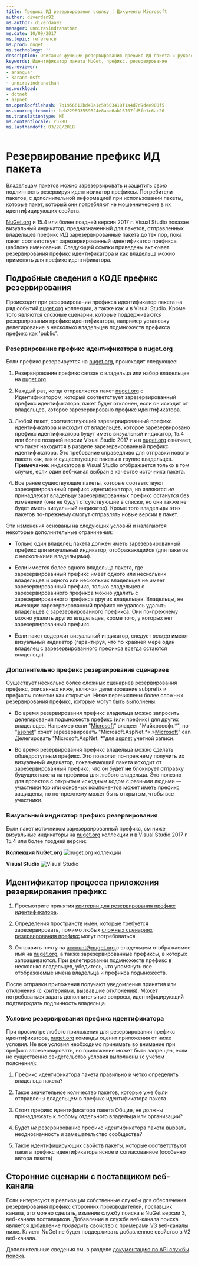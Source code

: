 ```yaml
---
title: Префикс ИД резервирования ссылку | Документы Microsoft
author: diverdan92
ms.author: diverdan92
manager: unniravindranathan
ms.date: 10/09/2017
ms.topic: reference
ms.prod: nuget
ms.technology: ''
description: Описание функции резервирования префикс ИД пакета и руководство по созданию настройке.
keywords: Идентификатор пакета NuGet, префикс, резервирование
ms.reviewer:
- ananguar
- karann-msft
- unniravindranathan
ms.workload:
- dotnet
- aspnet
ms.openlocfilehash: 7b1956612bd48a1c59503418f1a4d7d9dee900f5
ms.sourcegitcommit: beb229893559824e8abd6ab16707fd5fe1c6ac26
ms.translationtype: MT
ms.contentlocale: ru-RU
ms.lasthandoff: 03/28/2018
---
```

# <a name="package-id-prefix-reservation"></a>Резервирование префикс ИД пакета

Владельцам пакетов можно зарезервировать и защитить свою подлинность резервируя идентификатор префиксы. Потребители пакетов, с дополнительной информацией при использовании пакеты, которые пакет, который они потребляют не мошеннические в их идентифицирующих свойств. 

[NuGet.org](https://www.nuget.org/) и 15.4 или более поздней версии 2017 г. Visual Studio показан визуальный индикатор, предназначенный для пакетов, отправленных владельцев префикс ИД зарезервированные пакета до тех пор, пока пакет соответствует зарезервированный идентификатор префикса шаблону именования. Следующей ссылки приведены включает резервирования префикс идентификатора и как владельца можно применять для префикс идентификатора.

## <a name="id-prefix-reservation-details"></a>Подробные сведения о КОДЕ префикс резервирования

Происходит при резервировании префикса идентификатор пакета на ряд событий [nuget.org](https://www.nuget.org/) коллекции, а также как и в Visual Studio. Кроме того являются сложные сценарии, которые поддерживаются резервирования префикс идентификатора, например установку делегирование в несколько владельцев подмножеств префикса префикс как 'public'.

### <a name="id-prefix-reservation-on-nugetorg"></a>Резервирование префикс идентификатора в nuget.org

Если префикс резервируется на [nuget.org](https://www.nuget.org/), происходит следующее:

1. Резервирование префикс связан с владельца или набор владельцев на [nuget.org](https://www.nuget.org/).

1. Каждый раз, когда отправляется пакет [nuget.org](https://www.nuget.org/) с Идентификатором, который соответствует зарезервированный префикс идентификатора, пакет будет отклонен, если он исходит от владельцев, которое зарезервировано префикс идентификатора.

1. Любой пакет, соответствующий зарезервированный префикс идентификатора и исходит от владельцев, которое зарезервировано префикс идентификатора будут иметь визуальный индикатор, 15.4 или более поздней версии Visual Studio 2017 г и в [nuget.org](https://www.nuget.org/) означает, что пакет находится в разделе зарезервированный префикс идентификатора. Это требование справедливо для отправки нового пакета как, так и существующие пакеты в группе владельцев. **Примечание:** индикатора в Visual Studio отображается только в том случае, если один веб-канал выбран в качестве источника пакета.

1. Все ранее существующие пакеты, которые соответствуют зарезервированный префикс идентификатора, но являются *не* принадлежат владельцу зарезервированных префикс останутся без изменений (они не будут отсутствующие в списке, но они также не будет иметь визуальный индикатор). Кроме того владельцы этих пакетов по-прежнему смогут отправлять новые версии в пакет.

Эти изменения основаны на следующих условий и налагаются некоторые дополнительные ограничения:

- Только один владелец пакета должен иметь зарезервированный префикс для визуальный индикатор, отображающийся (для пакетов с несколькими владельцами).

- Если имеется более одного владельца пакета, где зарезервированный префикс имеет одного или нескольких владельцев и одного или нескольких владельцев не имеет зарезервированный префикс, только владельцев с зарезервированного префикса можно удалить с зарезервированного префикса других владельцев. Владельцы, не имеющие зарезервированный префикс не удалось удалить владельцев с зарезервированного префикса. Они по-прежнему можно удалить других владельцев, кроме того, у которых нет зарезервированный префикс.

- Если пакет содержит визуальный индикатор, следует *всегда* имеют визуальный индикатор (гарантируя, что по крайней мере один владелец с зарезервированного префикса всегда остаются владельца)

### <a name="advanced-prefix-reservation-scenarios"></a>Дополнительно префикс резервирования сценариев

Существует несколько более сложных сценариев резервирования префикс, описанных ниже, включая делегирование subprefix и префиксы пометки как открытые. Ниже перечислены более сложных резервирования префикс, которые могут быть выполнены. 

- Во время резервирования префикс владельца можно запросить делегирования подмножеств префикс (или префикс) для других владельцев. Например если "[Microsoft](https://www.nuget.org/profiles/microsoft)" владеет "Майкрософт.\*", но "[aspnet](https://www.nuget.org/profiles/aspnet)" хочет зарезервировать "Microsoft.AspNet.\*«,»[Microsoft](https://www.nuget.org/profiles/microsoft)" can Делегировать "Microsoft.AspNet. \*"для [aspnet](https://www.nuget.org/profiles/aspnet) учетной записи.

- Во время резервирования префикс владельца можно сделать общедоступным префикс. Это позволит по-прежнему получить их визуальный индикатор, показывающий пакета исходит от зарезервированный префикс, что он будет **не** блокирует отправку будущих пакета на префикса для любого владельца. Это полезно для проектов с открытым исходным кодом с разными людьми — участники top или основных компонентов может иметь префикс защищены, но по-прежнему может быть открытым, чтобы все участники. 

### <a name="prefix-reservation-visual-indicator"></a>Визуальный индикатор префикс резервирования

Если пакет источником зарезервированный префикс, см ниже визуальные индикаторы на [nuget.org](https://www.nuget.org/) коллекции и в Visual Studio 2017 г 15.4 или более поздней версии:

**Коллекция NuGet.org**
![nuget.org коллекции](media/nuget-gallery-reserved-prefix.png)

**Visual Studio**
![Visual Studio](media/visual-studio-reserved-prefix.png)

## <a name="id-prefix-reservation-application-process"></a>Идентификатор процесса приложения резервирования префикс

1. Просмотрите принятия [критерии для резервирования префикс идентификатора](#id-prefix-reservation-criteria).

1. Определения пространств имен, которые требуется зарезервировать, помимо любых [сложных сценариях резервирования префикс](#advanced-prefix-reservation-scenarios) могут потребоваться.

1. Отправить почту на [ account@nuget.org ](mailto:account@nuget.org) с владельцем отображаемое имя на [nuget.org](https://www.nuget.org/), а также зарезервированные префиксы, в которых запрашиваются. При делегировании подмножеств префикс в несколько владельцев, убедитесь, что упомянуть все отображаемые имена владельца и префикса подмножеств.

После отправки приложения получают уведомления принятия или отклонения (с критериями, вызвавшие отклонения). Может потребоваться задать дополнительные вопросы, идентифицирующий подтверждать подлинность владельца.

### <a name="id-prefix-reservation-criteria"></a>Условие резервирования префикс идентификатора

При просмотре любого приложения для резервирования префикс идентификатора, [nuget.org](https://www.nuget.org/) команды оценит приложения от ниже условия. Не все условия необходимо принимать во внимание при префикс зарезервировать, но приложение может быть запрещен, если не существенно свидетельство условия выполнены (с учетом пояснения):

1. Префикс идентификатора пакета правильно и четко определить владельца пакета?

1. Такое значительное количество пакетов, которые уже были отправлены владельцем в префикс идентификатора пакета

1. Стоит префикс идентификатора пакета Общие, не должны принадлежать к любому отдельного владельца или организации?

1. Будет *не* резервирование префикс идентификатора пакета вызвать неоднозначность и замешательство сообщества?

1. Такое идентифицирующих свойств пакеты, которые соответствуют пакета префикс идентификатора ясное и согласованное (особенно автора пакета)

## <a name="third-party-feed-provider-scenarios"></a>Сторонние сценарии с поставщиком веб-канала

Если интересуют в реализации собственные службы для обеспечения резервирования префикс сторонних производителей, поставщик канала, это можно сделать, изменив службу поиска в NuGet версии 3, веб-канала поставщиков. Добавление в службе веб-канала поиска является добавление *проверить* свойство с примерами V3 веб-каналы ниже. Клиент NuGet не будет поддерживать добавленное свойство в V2 веб-канала.

Дополнительные сведения см. в разделе [документацию по API службы поиска](../api/search-query-service-resource.md).
